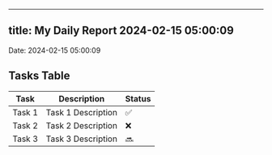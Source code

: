 
---
title: My Daily Report 2024-02-15 05:00:09
---

Date: 2024-02-15 05:00:09

## Tasks Table

| Task | Description | Status |
|------|-------------|--------|
| Task 1 | Task 1 Description | ✅ |
| Task 2 | Task 2 Description | ❌ |
| Task 3 | Task 3 Description | 🔜 |
